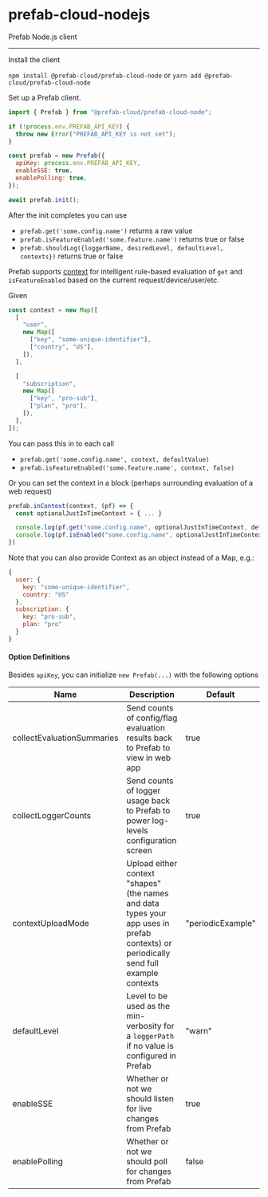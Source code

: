 # prefab-cloud-nodejs

Prefab Node.js client

---

Install the client

`npm install @prefab-cloud/prefab-cloud-node` or `yarn add @prefab-cloud/prefab-cloud-node`

Set up a Prefab client.

```js
import { Prefab } from "@prefab-cloud/prefab-cloud-node";

if (!process.env.PREFAB_API_KEY) {
  throw new Error("PREFAB_API_KEY is not set");
}

const prefab = new Prefab({
  apiKey: process.env.PREFAB_API_KEY,
  enableSSE: true,
  enablePolling: true,
});

await prefab.init();
```

After the init completes you can use

- `prefab.get('some.config.name')` returns a raw value
- `prefab.isFeatureEnabled('some.feature.name')` returns true or false
- `prefab.shouldLog({loggerName, desiredLevel, defaultLevel, contexts})` returns true or false

Prefab supports [context](https://docs.prefab.cloud/docs/explanations/concepts/context) for intelligent rule-based evaluation of `get` and `isFeatureEnabled` based on the current request/device/user/etc.

Given

```javascript
const context = new Map([
  [
    "user",
    new Map([
      ["key", "some-unique-identifier"],
      ["country", "US"],
    ]),
  ],

  [
    "subscription",
    new Map([
      ["key", "pro-sub"],
      ["plan", "pro"],
    ]),
  ],
]);
```

You can pass this in to each call

- `prefab.get('some.config.name', context, defaultValue)`
- `prefab.isFeatureEnabled('some.feature.name', context, false)`

Or you can set the context in a block (perhaps surrounding evaluation of a web request)

```js
prefab.inContext(context, (pf) => {
  const optionalJustInTimeContext = { ... }

  console.log(pf.get("some.config.name", optionalJustInTimeContext, defaultValue))
  console.log(pf.isEnabled("some.config.name", optionalJustInTimeContext, false))
})
```

Note that you can also provide Context as an object instead of a Map, e.g.:

```javascript
{
  user: {
    key: "some-unique-identifier",
    country: "US"
  },
  subscription: {
    key: "pro-sub",
    plan: "pro"
  }
}
```

#### Option Definitions

Besides `apiKey`, you can initialize `new Prefab(...)` with the following options

| Name                       | Description                                                                                                                           | Default           |
| -------------------------- | ------------------------------------------------------------------------------------------------------------------------------------- | ----------------- |
| collectEvaluationSummaries | Send counts of config/flag evaluation results back to Prefab to view in web app                                                       | true              |
| collectLoggerCounts        | Send counts of logger usage back to Prefab to power log-levels configuration screen                                                   | true              |
| contextUploadMode          | Upload either context "shapes" (the names and data types your app uses in prefab contexts) or periodically send full example contexts | "periodicExample" |
| defaultLevel               | Level to be used as the min-verbosity for a `loggerPath` if no value is configured in Prefab                                          | "warn"            |
| enableSSE                  | Whether or not we should listen for live changes from Prefab                                                                          | true              |
| enablePolling              | Whether or not we should poll for changes from Prefab                                                                                 | false             |
